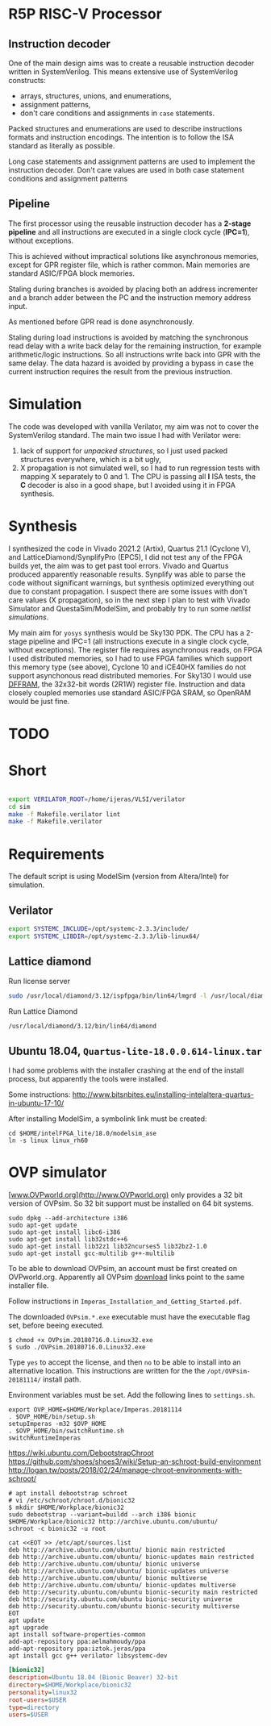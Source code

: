# R5P RISC-V Processor

## Instruction decoder

One of the main design aims was to create
a reusable instruction decoder written in SystemVerilog.
This means extensive use of SystemVerilog constructs:
* arrays, structures, unions, and enumerations,
* assignment patterns,
* don't care conditions and assignments in `case` statements.

Packed structures and enumerations are used to describe
instructions formats and instruction encodings.
The intention is to follow the ISA standard as literally as possible.

Long case statements and assignment patterns are used to
implement the instruction decoder.
Don't care values are used in both case statement conditions and
assignment patterns 

## Pipeline

The first processor using the reusable instruction decoder
has a **2-stage pipeline** and all instructions are executed
in a single clock cycle (**IPC=1**), without exceptions.

This is achieved without impractical solutions like asynchronous memories,
except for GPR register file, which is rather common.
Main memories are standard ASIC/FPGA block memories.

Staling during branches is avoided by placing both
an address incrementer and a branch adder between
the PC and the instruction memory address input.

As mentioned before GPR read is done asynchronously.

Staling during load instructions is avoided by
matching the synchronous read delay with a
write back delay for the remaining instruction,
for example arithmetic/logic instructions.
So all instructions write back into GPR with the same delay.
The data hazard is avoided by providing a bypass
in case the current instruction requires
the result from the previous instruction.

# Simulation

The code was developed with vanilla Verilator, my aim was not to cover the SystemVerilog standard.
The main two issue I had with Verilator were:
1. lack of support for *unpacked structures*, so I just used packed structures everywhere, which is a bit ugly,
2. X propagation is not simulated well, so I had to run regression tests with mapping X separately to 0 and 1.
The CPU is passing all **I** ISA tests, the **C** decoder is also in a good shape, but I avoided using it in FPGA synthesis.

# Synthesis

I synthesized the code in Vivado 2021.2 (Artix), Quartus 21.1 (Cyclone V), and LatticeDiamond/SynplifyPro (EPC5), I did not test any of the FPGA builds yet, the aim was to get past tool errors. Vivado and Quartus produced apparently reasonable results. Synplify was able to parse the code without significant warnings, but synthesis optimized everything out due to constant propagation. I suspect there are some issues with don't care values (X propagation), so in the next step I plan to test with Vivado Simulator and QuestaSim/ModelSim, and probably try to run some *netlist simulations*.

My main aim for `yosys` synthesis would be Sky130 PDK.
The CPU has a 2-stage pipeline and IPC=1 (all instructions execute in a single clock cycle, without exceptions).
The register file requires asynchronous reads, on FPGA I used distributed memories, so I had to use FPGA families which support this memory type (see above), Cyclone 10 and iCE40HX families do not support asynchonous read distributed memories.
For Sky130 I would use [DFFRAM](https://github.com/Cloud-V/DFFRAM), the 32x32-bit words (2R1W) register file.
Instruction and data closely coupled memories use standard ASIC/FPGA SRAM, so OpenRAM would be just fine.

# TODO

# Short

```bash

```

```bash
export VERILATOR_ROOT=/home/ijeras/VLSI/verilator
cd sim
make -f Makefile.verilator lint
make -f Makefile.verilator
```

# Requirements

The default script is using ModelSim (version from Altera/Intel) for simulation.

## Verilator

```Bash
export SYSTEMC_INCLUDE=/opt/systemc-2.3.3/include/
export SYSTEMC_LIBDIR=/opt/systemc-2.3.3/lib-linux64/
```

## Lattice diamond

Run license server
```bash
sudo /usr/local/diamond/3.12/ispfpga/bin/lin64/lmgrd -l /usr/local/diamond/3.12/license/license.log -c /usr/local/diamond/3.12/license/license.dat
```

Run Lattice Diamond
```bash
/usr/local/diamond/3.12/bin/lin64/diamond
```

## Ubuntu 18.04, `Quartus-lite-18.0.0.614-linux.tar`

I had some problems with the installer crashing at the end of the install process,
but apparently the tools were installed.

Some instructions:
http://www.bitsnbites.eu/installing-intelaltera-quartus-in-ubuntu-17-10/

After installing ModelSim, a symbolink link must be created:
```
cd $HOME/intelFPGA_lite/18.0/modelsim_ase
ln -s linux linux_rh60
```

# OVP simulator

[www.OVPworld.org](http://www.OVPworld.org) only provides a 32 bit version of OVPsim.
So 32 bit support must be installed on 64 bit systems.

```shell
sudo dpkg --add-architecture i386
sudo apt-get update
sudo apt-get install libc6-i386
sudo apt-get install lib32stdc++6
sudo apt-get install lib32z1 lib32ncurses5 lib32bz2-1.0
sudo apt-get install gcc-multilib g++-multilib
```

To be able to download OVPsim, an account must be first created on OVPworld.org.
Apparently all OVPsim [download](http://www.ovpworld.org/dlp/) links
point to the same installer file.

Follow instructions in `Imperas_Installation_and_Getting_Started.pdf`.

The downloaded `OVPsim.*.exe` executable must have the executable flag set,
before beeing executed.

```shell
$ chmod +x OVPsim.20180716.0.Linux32.exe
$ sudo ./OVPsim.20180716.0.Linux32.exe
```

Type `yes` to accept the license,
and then `no` to be able to install into an alternative location.
This instructions are written for the the `/opt/OVPsim-20181114/` install path.

Environment variables must be set. Add the following lines to `settings.sh`.

```shell
export OVP_HOME=$HOME/Workplace/Imperas.20181114
. $OVP_HOME/bin/setup.sh
setupImperas -m32 $OVP_HOME
. $OVP_HOME/bin/switchRuntime.sh
switchRuntimeImperas
```


https://wiki.ubuntu.com/DebootstrapChroot
https://github.com/shoes/shoes3/wiki/Setup-an-schroot-build-environment
http://logan.tw/posts/2018/02/24/manage-chroot-environments-with-schroot/

```shell
# apt install debootstrap schroot
# vi /etc/schroot/chroot.d/bionic32
$ mkdir $HOME/Workplace/bionic32
sudo debootstrap --variant=buildd --arch i386 bionic $HOME/Workplace/bionic32 http://archive.ubuntu.com/ubuntu/
schroot -c bionic32 -u root
```

```
cat <<EOT >> /etc/apt/sources.list
deb http://archive.ubuntu.com/ubuntu/ bionic main restricted
deb http://archive.ubuntu.com/ubuntu/ bionic-updates main restricted
deb http://archive.ubuntu.com/ubuntu/ bionic universe
deb http://archive.ubuntu.com/ubuntu/ bionic-updates universe
deb http://archive.ubuntu.com/ubuntu/ bionic multiverse
deb http://archive.ubuntu.com/ubuntu/ bionic-updates multiverse
deb http://security.ubuntu.com/ubuntu bionic-security main restricted
deb http://security.ubuntu.com/ubuntu bionic-security universe
deb http://security.ubuntu.com/ubuntu bionic-security multiverse
EOT
apt update
apt upgrade
apt install software-properties-common
add-apt-repository ppa:aelmahmoudy/ppa
add-apt-repository ppa:iztok.jeras/ppa
apt install gcc g++ verilator libsystemc-dev

```

```ini
[bionic32]
description=Ubuntu 18.04 (Bionic Beaver) 32-bit
directory=$HOME/Workplace/bionic32
personality=linux32
root-users=$USER
type=directory
users=$USER
```

